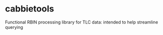 # cabbietools
Functional RBIN processing library for TLC data: intended to help streamline querying
